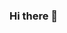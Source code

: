 ### Hi there 👋

<!--
I am ✨ Md. Raihanul Islam ✨ a Full Stack Web Application Developer from  Bangladesh <img src="assets/bangladesh.png" width="18"/>. I Spend most of time coding projects and learning new techniques about technology every day. I also love to do problem-solving. I am always interested in sharing my knowledge with my friends and colleagues. I like to watch movies in my leisure time. 

Here are some ideas to get you started:

- 🔭 I’m currently working on Javascript, ReactJS, NextJS, NodeJS, Laravel
- 🌱 I’m currently learning Strapy, Docker, Google Cloud run
- 📫 How to reach me: <a href="https://mdraihan.netlify.app/">Explore Me</a> (mdraihanulislam716@gmail.com)
- 😄 Most used line of code: :computer:  `console.log("hello world")`
- ⚡ Fun fact: Football and Cricket lover :hearts: &emsp;
-->
